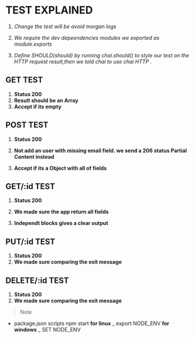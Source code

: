 # TEST EXPLAINED

1. _Change the test will be avoid morgan logs_

2. _We require the dev depeendencies modules we exported as module.exports_

3. _Define SHOULD(should) by running chai.should() to style our test on the HTTP request result,then we told chai to use chai HTTP ._

## GET TEST

1. **Status 200**
2. **Result should be an Array**
3. **Accept if its empty**

## POST TEST

1. **Status 200**
2. **Not add an user with missing email field. we send a 206 status Partial Content instead**

3. **Accept if its a Object with all of fields**

## GET/:id TEST

1. **Status 200**
2. **We made sure the app return all fields**

3. **Independt blocks gives a clear output**

## PUT/:id TEST

1. **Status 200**
2. **We made sure comparing the exit message**

## DELETE/:id TEST

1. **Status 200**
2. **We made sure comparing the exit message**

> Note

- package.json scripts npm start
  **for linux** _ export NODE_ENV
  **for windows** _ SET NODE_ENV
